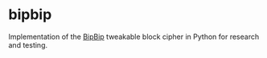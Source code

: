 # bipbip
Implementation of the [BipBip](https://tches.iacr.org/index.php/TCHES/article/view/9955/9458) tweakable block cipher in Python for research and testing.
